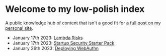 # Welcome to my low-polish index

A public knowledge hub of content that isn't a good fit for [a full post on my personal site](ramimac.me).

* January 17th 2023: [Lambda Risks](lambda-risks.md)
* January 17th 2023: [Startup Security Starter Pack](startup-security-starter-pack.md)
* January 26th 2023: [Deploying WebAuthn](deploying-webauthn.md)
